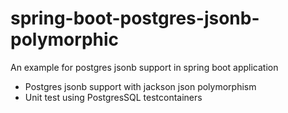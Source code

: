 # spring-boot-postgres-jsonb-polymorphic

An example for postgres jsonb support in spring boot application	

   - Postgres jsonb support with jackson json polymorphism
   - Unit test using PostgresSQL testcontainers

